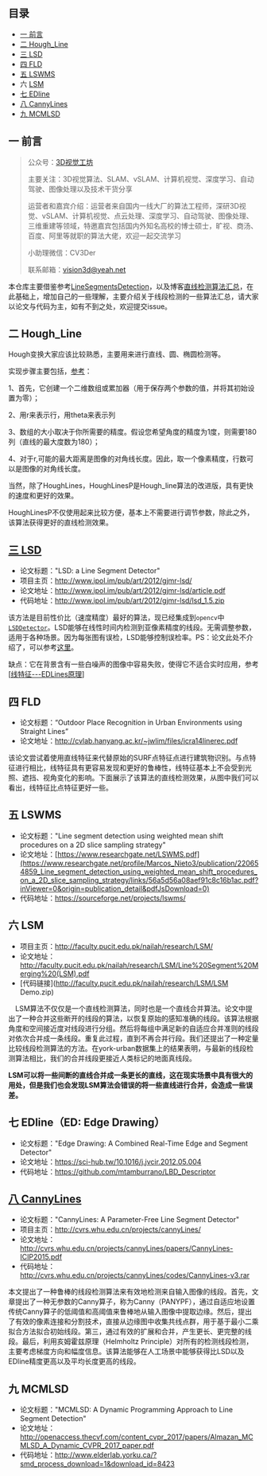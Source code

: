 ## 目录
<!-- MarkdownTOC depth=4 -->
- [一 前言](#前言)
- [二 Hough_Line](#Hough)
- [三 LSD](#LSD)
- [四 FLD](#FLD)
- [五 LSWMS](#LSWMS)
- 六 [LSM](LSM)
- [七 EDline](#EDline)
- [八 CannyLines](#CannyLines)
- [九 MCMLSD](#MCMLSD)

<a name="前言"></a>

## 一 前言

> 公众号：[3D视觉工坊](https://mp.weixin.qq.com/s?__biz=MzU1MjY4MTA1MQ==&mid=2247484684&idx=1&sn=e812540aee03a4fc54e44d5555ccb843&chksm=fbff2e38cc88a72e180f0f6b0f7b906dd616e7d71fffb9205d529f1238e8ef0f0c5554c27dd7&token=691734513&lang=zh_CN#rd)
>
> 主要关注：3D视觉算法、SLAM、vSLAM、计算机视觉、深度学习、自动驾驶、图像处理以及技术干货分享
>
> 运营者和嘉宾介绍：运营者来自国内一线大厂的算法工程师，深研3D视觉、vSLAM、计算机视觉、点云处理、深度学习、自动驾驶、图像处理、三维重建等领域，特邀嘉宾包括国内外知名高校的博士硕士，旷视、商汤、百度、阿里等就职的算法大佬，欢迎一起交流学习
>
> 小助理微信：CV3Der
>
> 联系邮箱：vision3d@yeah.net



本仓库主要借鉴参考[LineSegmentsDetection](https://github.com/Vincentqyw/LineSegmentsDetection)，以及博客[直线检测算法汇总](https://blog.csdn.net/WZZ18191171661/article/details/101116949#t9)，在此基础上，增加自己的一些理解，主要介绍关于线段检测的一些算法汇总，请大家以论文与代码为主，如有不到之处，欢迎提交issue。

<a name="Hough"></a>

## 二 Hough_Line

Hough变换大家应该比较熟悉，主要用来进行直线、圆、椭圆检测等。

实现步骤主要包括，[参考](https://blog.csdn.net/WZZ18191171661/article/details/101116949#t2)：

1、首先，它创建一个二维数组或累加器（用于保存两个参数的值，并将其初始设置为零）；

2、用r来表示行，用theta来表示列

3、数组的大小取决于你所需要的精度。假设您希望角度的精度为1度，则需要180列（直线的最大度数为180）；

4、对于r,可能的最大距离是图像的对角线长度。因此，取一个像素精度，行数可以是图像的对角线长度。

当然，除了HoughLines，HoughLinesP是Hough_line算法的改进版，具有更快的速度和更好的效果。

HoughLinesP不仅使用起来比较方便，基本上不需要进行调节参数，除此之外，该算法获得更好的直线检测效果。

<a name="LSD"></a>

## [三 LSD](http://www.ipol.im/pub/art/2012/gjmr-lsd/)

- 论文标题："LSD: a Line Segment Detector"
- 项目主页：http://www.ipol.im/pub/art/2012/gjmr-lsd/
- 论文地址：http://www.ipol.im/pub/art/2012/gjmr-lsd/article.pdf
- 代码地址：http://www.ipol.im/pub/art/2012/gjmr-lsd/lsd_1.5.zip

该方法是目前性价比（速度精度）最好的算法，现已经集成到`opencv`中[`LSDDetector`](https://docs.opencv.org/master/d1/dbd/classcv_1_1line__descriptor_1_1LSDDetector.html)。LSD能够在线性时间内检测到亚像素精度的线段。无需调整参数，适用于各种场景。因为每张图有误检，LSD能够控制误检率。PS：论文此处不介绍了，可以参考[这里](https://blog.csdn.net/chishuideyu/article/details/78081643?locationNum=9&fps=1)。

缺点：它在背景含有一些白噪声的图像中容易失败，使得它不适合实时应用，参考[[线特征---EDLines原理](https://www.cnblogs.com/Jessica-jie/p/7655466.html)]



<a name="FLD"></a>

## 四 FLD 

- 论文标题：“Outdoor Place Recognition in Urban Environments using Straight Lines”
- 论文地址：http://cvlab.hanyang.ac.kr/~jwlim/files/icra14linerec.pdf

该论文尝试着使用直线特征来代替原始的SURF点特征点进行建筑物识别。与点特征进行相比，线特征具有更容易发现和更好的鲁棒性，线特征基本上不会受到光照、遮挡、视角变化的影响。下面展示了该算法的直线检测效果，从图中我们可以看出，线特征比点特征更好一些。

<a name="LSWMS"></a>

## 五 LSWMS

- 论文标题："Line segment detection using weighted mean shift procedures on a 2D slice sampling strategy"
- 论文地址：[https://www.researchgate.net/LSWMS.pdf](https://www.researchgate.net/profile/Marcos_Nieto3/publication/220654859_Line_segment_detection_using_weighted_mean_shift_procedures_on_a_2D_slice_sampling_strategy/links/56a5d56a08aef91c8c16b1ac.pdf?inViewer=0&origin=publication_detail&pdfJsDownload=0)
- 代码地址：https://sourceforge.net/projects/lswms/



##  六 LSM

- 项目主页：http://faculty.pucit.edu.pk/nailah/research/LSM/
- 论文地址：http://faculty.pucit.edu.pk/nailah/research/LSM/Line%20Segment%20Merging%20(LSM).pdf
- [代码链接](http://faculty.pucit.edu.pk/nailah/research/LSM/LSM Demo.zip)

 LSM算法不仅仅是一个直线检测算法，同时也是一个直线合并算法。论文中提出了一种合并这些断开的线段的算法，以恢复原始的感知准确的线段。该算法根据角度和空间接近度对线段进行分组。然后将每组中满足新的自适应合并准则的线段对依次合并成一条线段。重复此过程，直到不再合并行段。我们还提出了一种定量比较线段检测算法的方法。在york-urban数据集上的结果表明，与最新的线段检测算法相比，我们的合并线段更接近人类标记的地面真线段。

**LSM可以将一些间断的直线合并成一条更长的直线，这在现实场景中具有很大的用处，但是我们也会发现LSM算法会错误的将一些直线进行合并，会造成一些误差。**

<a name="EDline"></a>

## 七 EDline（ED: Edge Drawing）

- 论文标题："Edge Drawing: A Combined Real-Time Edge and Segment Detector"
- 论文地址：https://sci-hub.tw/10.1016/j.jvcir.2012.05.004
- 代码地址：https://github.com/mtamburrano/LBD_Descriptor

<a name="CannyLines"></a>

## [八 CannyLines](http://cvrs.whu.edu.cn/projects/cannyLines/)

- 论文标题："CannyLines: A Parameter-Free Line Segment Detector"
- 项目主页：http://cvrs.whu.edu.cn/projects/cannyLines/
- 论文地址：http://cvrs.whu.edu.cn/projects/cannyLines/papers/CannyLines-ICIP2015.pdf
- 代码地址：http://cvrs.whu.edu.cn/projects/cannyLines/codes/CannyLines-v3.rar

本文提出了一种鲁棒的线段检测算法来有效地检测来自输入图像的线段。首先，文章提出了一种无参数的Canny算子，称为Canny（PANYPF），通过自适应地设置传统Canny算子的低阈值和高阈值来鲁棒地从输入图像中提取边缘。然后，提出了有效的像素连接和分割技术，直接从边缘图中收集共线点群，用于基于最小二乘拟合方法拟合初始线段。第三，通过有效的扩展和合并，产生更长、更完整的线段。最后，利用亥姆霍兹原理（Helmholtz Principle）对所有的检测线段检测，主要考虑梯度方向和幅度信息。该算法能够在人工场景中能够获得比LSD以及EDline精度更高以及平均长度更高的线段。

<a name="MCMLSD"></a>

## 九 MCMLSD

- 论文标题："MCMLSD: A Dynamic Programming Approach to Line Segment Detection"
- 论文地址：http://openaccess.thecvf.com/content_cvpr_2017/papers/Almazan_MCMLSD_A_Dynamic_CVPR_2017_paper.pdf
- 代码地址：http://www.elderlab.yorku.ca/?smd_process_download=1&download_id=8423
